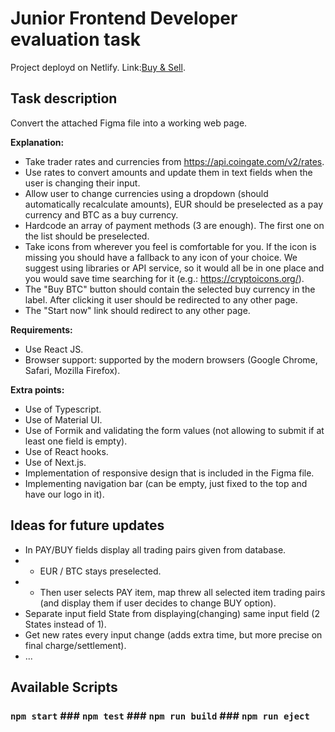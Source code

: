 # Junior Frontend Developer evaluation task

Project deployd on Netlify. Link:[Buy & Sell](https://github.com/facebook/create-react-app).

## Task description

Convert the attached Figma file into a working web page.

**Explanation:**
- Take trader rates and currencies from https://api.coingate.com/v2/rates.
- Use rates to convert amounts and update them in text fields when the user
is changing their input.
- Allow user to change currencies using a dropdown (should automatically
recalculate amounts), EUR should be preselected as a pay currency and
BTC as a buy currency.
- Hardcode an array of payment methods 3 are enough). The first one on
the list should be preselected.
- Take icons from wherever you feel is comfortable for you. If the icon is
missing you should have a fallback to any icon of your choice. We suggest
using libraries or API service, so it would all be in one place and you would
save time searching for it (e.g.: https://cryptoicons.org/).
- The "Buy BTC" button should contain the selected buy currency in the
label. After clicking it user should be redirected to any other page.
- The "Start now" link should redirect to any other page.

**Requirements:**

- Use React JS.
- Browser support: supported by the modern browsers Google Chrome,
Safari, Mozilla Firefox).

**Extra points:**

- Use of Typescript.
- Use of Material UI.
- Use of Formik and validating the form values (not allowing to submit if at least one field is empty).
- Use of React hooks.
- Use of Next.js.
- Implementation of responsive design that is included in the Figma file.
- Implementing navigation bar (can be empty, just fixed to the top and have our logo in it).

## Ideas for future updates

- In PAY/BUY fields display all trading pairs given from database.
- - EUR / BTC stays preselected.
- - Then user selects PAY item, map threw all selected item trading pairs (and display them if user decides to change BUY option).
- Separate input field State from displaying(changing) same input field (2 States instead of 1).
- Get new rates every input change (adds extra time, but more precise on final charge/settlement).
- ...

## Available Scripts

### `npm start` ### `npm test` ### `npm run build` ### `npm run eject`
